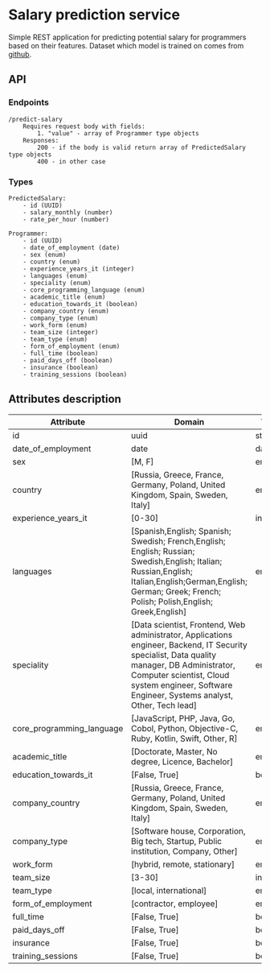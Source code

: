# Salary prediction service
Simple REST application for predicting potential salary for programmers based on their features. Dataset which model is trained on comes from [github](https://github.com/itstats/programmers_salaries).

## API
### Endpoints
    /predict-salary 
        Requires request body with fields: 
            1. "value" - array of Programmer type objects
        Responses:
            200 - if the body is valid return array of PredictedSalary type objects
            400 - in other case


### Types
    PredictedSalary:
        - id (UUID)
        - salary_monthly (number)
        - rate_per_hour (number)

    Programmer:
        - id (UUID)
        - date_of_employment (date)
        - sex (enum)
        - country (enum)
        - experience_years_it (integer)
        - languages (enum)
        - speciality (enum)
        - core_programming_language (enum)
        - academic_title (enum)
        - education_towards_it (boolean)
        - company_country (enum)
        - company_type (enum)
        - work_form (enum)
        - team_size (integer)
        - team_type (enum)
        - form_of_employment (enum)
        - full_time (boolean)
        - paid_days_off (boolean)
        - insurance (boolean)
        - training_sessions (boolean)

    
## Attributes description
| Attribute | Domain | Type |
| ---------- | --------- | ---------- |
| id | uuid | string |
| date_of_employment | date | date |
| sex | [M, F] | enum |
| country | [Russia, Greece, France, Germany, Poland, United Kingdom, Spain, Sweden, Italy] | enum |
| experience_years_it | [0-30] | integer |
| languages | [Spanish,English; Spanish; Swedish; French,English; English; Russian; Swedish,English; Italian; Russian,English; Italian,English;German,English; German; Greek; French; Polish; Polish,English; Greek,English] | enum |
| speciality | [Data scientist, Frontend, Web administrator, Applications engineer, Backend, IT Security specialist, Data quality manager, DB Administrator, Computer scientist, Cloud system engineer, Software Engineer, Systems analyst, Other, Tech lead] | enum |
| core_programming_language | [JavaScript, PHP, Java, Go, Cobol, Python, Objective-C, Ruby, Kotlin, Swift, Other, R] | enum |
| academic_title | [Doctorate, Master, No degree, Licence, Bachelor] | enum |
| education_towards_it | [False, True] | boolean |
| company_country | [Russia, Greece, France, Germany, Poland, United Kingdom, Spain, Sweden, Italy] | enum |
| company_type | [Software house, Corporation, Big tech, Startup, Public institution, Company, Other] | enum |
| work_form | [hybrid, remote, stationary] | enum |
| team_size | [3-30] | integer |
| team_type | [local, international] | enum |
| form_of_employment | [contractor, employee] | enum |
| full_time | [False, True] | boolean |
| paid_days_off | [False, True] | boolean |
| insurance | [False, True] | boolean |
| training_sessions | [False, True] | boolean |



